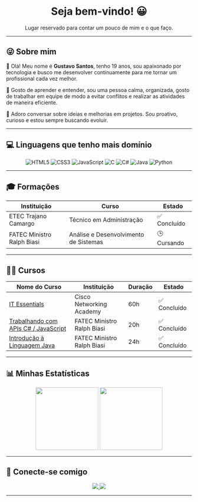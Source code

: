 <h1 align="center">Seja bem-vindo! 😀</h1>

<p align="center">Lugar reservado para contar um pouco de mim e o que faço.</p>

---

## 😜 Sobre mim

👋 Olá! Meu nome é **Gustavo Santos**, tenho 19 anos, sou apaixonado por tecnologia e busco me desenvolver continuamente para me tornar um profissional cada vez melhor.

💬 Gosto de aprender e entender, sou uma pessoa calma, organizada, gosto de trabalhar em equipe de modo a evitar conflitos e realizar as atividades de maneira eficiente.

🚀 Adoro conversar sobre ideias e melhorias em projetos. Sou proativo, curioso e estou sempre buscando evoluir.

---

## 💻 Linguagens que tenho mais domínio

<div align="center">

![HTML5](https://img.shields.io/badge/-HTML5-E34F26?style=for-the-badge&logo=html5&logoColor=white)
![CSS3](https://img.shields.io/badge/-CSS3-1572B6?style=for-the-badge&logo=css3&logoColor=white)
![JavaScript](https://img.shields.io/badge/-JavaScript-F7DF1E?style=for-the-badge&logo=javascript&logoColor=black)
![C](https://img.shields.io/badge/-C-00599C?style=for-the-badge&logo=c&logoColor=white)
![C#](https://img.shields.io/badge/-CSharp-239120?style=for-the-badge&logo=c-sharp&logoColor=white)
![Java](https://img.shields.io/badge/-Java-007396?style=for-the-badge&logo=java&logoColor=white)
![Python](https://img.shields.io/badge/-Python-3776AB?style=for-the-badge&logo=python&logoColor=white)
</div>

---

## 🎓 Formações

| Instituição             | Curso                                | Estado     |
|-------------------------|--------------------------------------|------------|
| ETEC Trajano Camargo    | Técnico em Administração             | ✅ Concluído |
| FATEC Ministro Ralph Biasi | Análise e Desenvolvimento de Sistemas| 🕒 Cursando  |

---

## 👨‍💻 Cursos 

| Nome do Curso                                         | Instituição                            | Duração | Estado      |
|-------------------------------------------------------|-----------------------------------------|---------|-------------|
| [IT Essentials](https://drive.google.com/file/d/1zz3Vr-2yxxR8aAqbJZgezAXEUdRTW3E6/view?usp=sharing)| Cisco Networking Academy| 60h | ✅ Concluído |
| [Trabalhando com APIs C# / JavaScript](https://drive.google.com/file/d/1LAOb-d3ONz_Lpd0XKhSWEs1QCHiqrBjA/view?usp=sharing)| FATEC Ministro Ralph Biasi| 20h | ✅ Concluído |
| [Introdução à Linguagem Java](https://drive.google.com/file/d/17s_nsld8aytNJCwxgsGtOWxg-YCFwSlQ/view?usp=sharing)| FATEC Ministro Ralph Biasi | 24h| ✅ Concluído |

---

## 📊 Minhas Estatísticas

<div align="center">
  <img height="170em" src="https://github-readme-stats.vercel.app/api?username=Guh-Santosz&show_icons=true&theme=midnight-purple&include_all_commits=true&count_private=true"/>
  <img height="170em" src="https://github-readme-stats.vercel.app/api/top-langs/?username=Guh-Santosz&layout=compact&langs_count=7&theme=midnight-purple&v=1"/>
</div>

---

## 🔗 Conecte-se comigo

<p align="center">
  <a href="https://www.linkedin.com/in/gustavo-santos-4982842b5" target="_blank">
    <img src="https://img.shields.io/badge/LinkedIn-0A66C2?style=for-the-badge&logo=linkedin&logoColor=white" />
  </a>
  <a href="mailto:guhesisa879@email.com" target="_blank"> 
    <img src="https://img.shields.io/badge/-Gmail-D14836?style=for-the-badge&logo=gmail&logoColor=white" /> </a>
</p>

---
